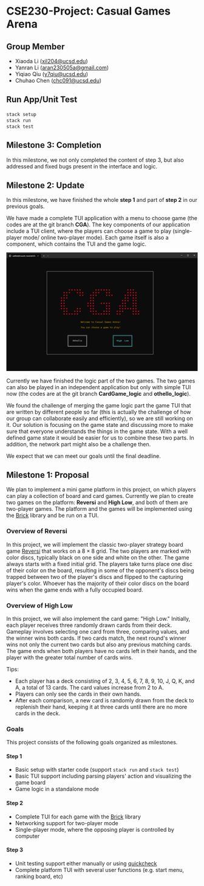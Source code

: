 # CSE230-Project: Casual Games Arena



## Group Member
+ Xiaoda Li (xil204@ucsd.edu)
+ Yanran Li (aran230505a@gmail.com)
+ Yiqiao Qiu (y7qiu@ucsd.edu)
+ Chuhao Chen (chc091@ucsd.edu)


## Run App/Unit Test
 
```shell
stack setup
stack run
stack test
```

## Milestone 3: Completion

In this milestone, we not only completed the content of step 3, but also addressed and fixed bugs present in the interface and logic.

## Milestone 2: Update

In this milestone, we have finished the whole **step 1** and part of **step 2** in our previous goals.

We have made a complete TUI application with a menu to choose game (the codes are at the git branch **CGA**). The key components of our application include a TUI client, where the players can choose a game to play (single-player mode/ online two-player mode). Each game itself is also a component, which contains the TUI and the game logic.

![menu](menu.png)

Currently we have finished the logic part of the two games. The two games can also be played in an independent application but only with simple TUI now (the codes are at the git branch **CardGame_logic** and **othello_logic**). 

We found the challenge of merging the game logic part the game TUI that are written by different people so far (this is actually the challenge of how our group can collaborate easily and efficiently), so we are still working on it. Our solution is focusing on the game state and discussing more to make sure that everyone understands the things in the game state. With a well defined game state it would be easier for us to combine these two parts. In addition, the network part might also be a challenge then.

We expect that we can meet our goals until the final deadline.



## Milestone 1: Proposal
We plan to implement a mini game platform in this project, on which players can play a collection of board and card games. Currently we plan to create two games on the platform: **Reversi** and **High Low**, and both of them are two-player games. The platform and the games will be implemented using the  [Brick](https://github.com/jtdaugherty/brick/) library and be run on a TUI.



### Overview of Reversi
In this project, we will implement the classic two-player strategy board game [Reversi](https://en.wikipedia.org/wiki/Reversi) that works on a $8\times 8$ grid. The two players are marked with color discs, typically black on one side and white on the other. The game always starts with a fixed initial grid. The players take turns place one disc of their color on the board, resulting in some of the opponent's discs being trapped between two of the player's discs and flipped to the capturing player's color. Whoever has the majority of their color discs on the board wins when the game ends with a fully occupied board.



### Overview of High Low
In this project, we will also implement the card game: "High Low." 
Initially, each player receives three randomly drawn cards from their deck. Gameplay involves selecting one card from three, comparing values, and the winner wins both cards. If two cards match, the next round's winner wins not only the current two cards but also any previous matching cards. The game ends when both players have no cards left in their hands, and the player with the greater total number of cards wins.

Tips:
+ Each player has a deck consisting of 2, 3, 4, 5, 6, 7, 8, 9, 10, J, Q, K, and A, a total of 13 cards. The card values increase from 2 to A.
+ Players can only see the cards in their own hands.
+ After each comparison, a new card is randomly drawn from the deck to replenish their hand, keeping it at three cards until there are no more cards in the deck.


### Goals

This project consists of the following goals organized as milestones.

#### Step 1
+ Basic setup with starter code (support `stack run` and `stack test`)
+ Basic TUI support including parsing players' action and visualizing the game board
+ Game logic in a standalone mode
#### Step 2
+ Complete TUI for each game with the [Brick](https://github.com/jtdaugherty/brick/) library
+ Networking support for two-player mode
+ Single-player mode, where the opposing player is controlled by computer
#### Step 3
+ Unit testing support either manually or using [quickcheck](https://hackage.haskell.org/package/QuickCheck)
+ Complete platform TUI with several user functions  (e.g. start menu, ranking board, etc)


